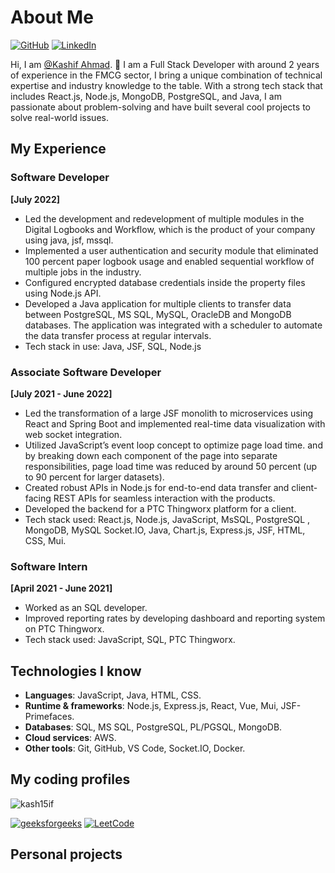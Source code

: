 # About Me

[![GitHub](https://img.shields.io/badge/GitHub-%40kash15if-239a3b.svg)](https://github.com/kash15if)
[![LinkedIn](https://img.shields.io/badge/Linkedin-%40kash15if-0c66c3.svg)](https://www.linkedin.com/in/kash15if)

Hi, I am [@Kashif Ahmad](https://github.com/kash15if). 👋 I am a Full Stack Developer with around 2 years of experience in the FMCG sector, I bring a unique combination of technical expertise and industry knowledge to the table. With a strong tech stack that includes React.js, Node.js, MongoDB, PostgreSQL, and Java, I am passionate about problem-solving and have built several cool projects to solve real-world issues.

## My Experience

### Software Developer

**[July 2022]**

- Led the development and redevelopment of multiple modules in the Digital Logbooks and Workflow, which is
  the product of your company using java, jsf, mssql.
- Implemented a user authentication and security module that eliminated 100 percent paper logbook usage and
  enabled sequential workflow of multiple jobs in the industry.
- Configured encrypted database credentials inside the property files using Node.js API.
- Developed a Java application for multiple clients to transfer data between PostgreSQL, MS SQL, MySQL,
  OracleDB and MongoDB databases. The application was integrated with a scheduler to automate the data
  transfer process at regular intervals.
- Tech stack in use: Java, JSF, SQL, Node.js

### Associate Software Developer

**[July 2021 - June 2022]**

- Led the transformation of a large JSF monolith to microservices using React and Spring Boot and implemented
  real-time data visualization with web socket integration.
- Utilized JavaScript’s event loop concept to optimize page load time. and by breaking down each component of
  the page into separate responsibilities, page load time was reduced by around 50 percent (up to 90 percent for
  larger datasets).
- Created robust APIs in Node.js for end-to-end data transfer and client-facing REST APIs for seamless interaction
  with the products.
- Developed the backend for a PTC Thingworx platform for a client.
- Tech stack used: React.js, Node.js, JavaScript, MsSQL, PostgreSQL , MongoDB, MySQL Socket.IO, Java,
  Chart.js, Express.js, JSF, HTML, CSS, Mui.

### Software Intern

**[April 2021 - June 2021]**

- Worked as an SQL developer.
- Improved reporting rates by developing dashboard and reporting system on PTC Thingworx.
- Tech stack used: JavaScript, SQL, PTC Thingworx.

## Technologies I know

- **Languages**: JavaScript, Java, HTML, CSS.
- **Runtime & frameworks**: Node.js, Express.js, React, Vue, Mui, JSF-Primefaces.
- **Databases**: SQL, MS SQL, PostgreSQL, PL/PGSQL, MongoDB.
- **Cloud services**: AWS.
- **Other tools**: Git, GitHub, VS Code, Socket.IO, Docker.

## My coding profiles

<p><img align="center" src="https://github-readme-stats.vercel.app/api/top-langs?username=kash15if&show_icons=true&locale=en&layout=compact" alt="kash15if" /></p>

[![geeksforgeeks](https://img.shields.io/badge/geeksforgeeks-%40Kash15if-0c66c3.svg)](https://auth.geeksforgeeks.org/user/kash15if)
[![LeetCode](https://img.shields.io/badge/LeetCode-%40Kash15if-0c66c3.svg)](https://leetcode.com/Kash15if/)

## Personal projects

